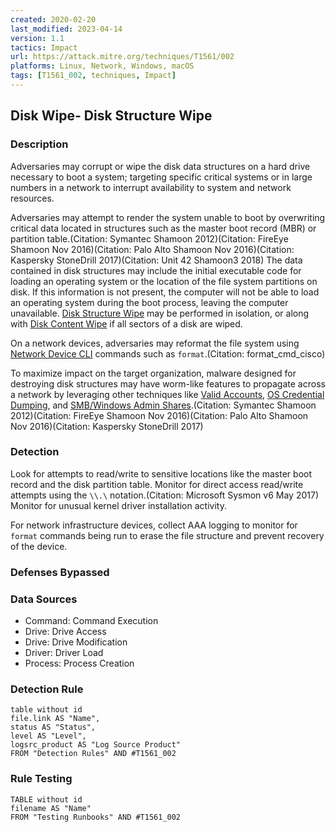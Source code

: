 ```yaml
---
created: 2020-02-20
last_modified: 2023-04-14
version: 1.1
tactics: Impact
url: https://attack.mitre.org/techniques/T1561/002
platforms: Linux, Network, Windows, macOS
tags: [T1561_002, techniques, Impact]
---
```


## Disk Wipe- Disk Structure Wipe

### Description

Adversaries may corrupt or wipe the disk data structures on a hard drive necessary to boot a system; targeting specific critical systems or in large numbers in a network to interrupt availability to system and network resources. 

Adversaries may attempt to render the system unable to boot by overwriting critical data located in structures such as the master boot record (MBR) or partition table.(Citation: Symantec Shamoon 2012)(Citation: FireEye Shamoon Nov 2016)(Citation: Palo Alto Shamoon Nov 2016)(Citation: Kaspersky StoneDrill 2017)(Citation: Unit 42 Shamoon3 2018) The data contained in disk structures may include the initial executable code for loading an operating system or the location of the file system partitions on disk. If this information is not present, the computer will not be able to load an operating system during the boot process, leaving the computer unavailable. [Disk Structure Wipe](https://attack.mitre.org/techniques/T1561/002) may be performed in isolation, or along with [Disk Content Wipe](https://attack.mitre.org/techniques/T1561/001) if all sectors of a disk are wiped.

On a network devices, adversaries may reformat the file system using [Network Device CLI](https://attack.mitre.org/techniques/T1059/008) commands such as `format`.(Citation: format_cmd_cisco)

To maximize impact on the target organization, malware designed for destroying disk structures may have worm-like features to propagate across a network by leveraging other techniques like [Valid Accounts](https://attack.mitre.org/techniques/T1078), [OS Credential Dumping](https://attack.mitre.org/techniques/T1003), and [SMB/Windows Admin Shares](https://attack.mitre.org/techniques/T1021/002).(Citation: Symantec Shamoon 2012)(Citation: FireEye Shamoon Nov 2016)(Citation: Palo Alto Shamoon Nov 2016)(Citation: Kaspersky StoneDrill 2017)

### Detection

Look for attempts to read/write to sensitive locations like the master boot record and the disk partition table. Monitor for direct access read/write attempts using the <code>\\\\.\\</code> notation.(Citation: Microsoft Sysmon v6 May 2017) Monitor for unusual kernel driver installation activity.

For network infrastructure devices, collect AAA logging to monitor for `format` commands being run to erase the file structure and prevent recovery of the device.

### Defenses Bypassed



### Data Sources

  - Command: Command Execution
  -  Drive: Drive Access
  -  Drive: Drive Modification
  -  Driver: Driver Load
  -  Process: Process Creation
### Detection Rule

```dataview
table without id
file.link AS "Name",
status AS "Status",
level AS "Level",
logsrc_product AS "Log Source Product"
FROM "Detection Rules" AND #T1561_002
```

### Rule Testing

```dataview
TABLE without id
filename AS "Name"
FROM "Testing Runbooks" AND #T1561_002
```
